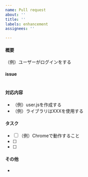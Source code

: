 ```yaml
---
name: Pull request
about: ''
title: ''
labels: enhancement
assignees: ''

---
```


#### 概要
（例）ユーザーがログインをする

#### issue
#

#### 対応内容
- （例）user.jsを作成する
- （例）ライブラリはXXXを使用する

#### タスク
- [ ] （例）Chromeで動作すること
- [ ] 
- [ ] 

#### その他
 - 